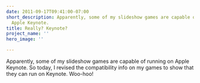 ```yaml
---
date: 2011-09-17T09:41:00-07:00
short_description: Apparently, some of my slideshow games are capable of running on
  Apple Keynote.
title: Really? Keynote?
project_name: ''
hero_image: ''

---
```

Apparently, some of my slideshow games are capable of running on Apple Keynote. So today, I revised the compatibility info on my games to show that they can run on Keynote. Woo-hoo!